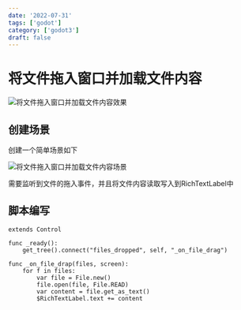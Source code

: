 ```yaml
---
date: '2022-07-31'
tags: ['godot']
category: ['godot3']
draft: false
---
```


# 将文件拖入窗口并加载文件内容

<img data-id="20240608184400" src="https://cdn.ipfsscan.io/weibo/large/005ZoLfCgy1hqi4xfmyhtj316w0jsaf3.jpg" alt="将文件拖入窗口并加载文件内容效果" />

## 创建场景

创建一个简单场景如下

<img data-id="20240608184419" src="https://cdn.ipfsscan.io/weibo/large/005ZoLfCgy1hqi4xr6h4wj309e03yjrm.jpg" alt="将文件拖入窗口并加载文件内容场景" />

需要监听到文件的拖入事件，并且将文件内容读取写入到RichTextLabel中

## 脚本编写

```godot
extends Control

func _ready():
    get_tree().connect("files_dropped", self, "_on_file_drag")

func _on_file_drap(files, screen):
    for f in files:
        var file = File.new()
        file.open(file, File.READ)
        var content = file.get_as_text()
        $RichTextLabel.text += content
```